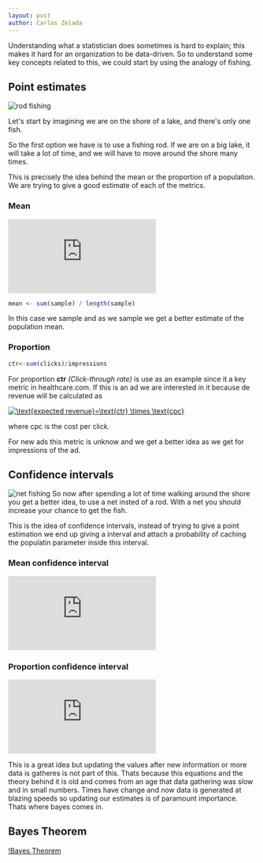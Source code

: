 ```yaml
---
layout: post
author: Carlos Zelada
---
```


Understanding what a statistician does sometimes is hard to explain; this makes it hard for an organization to be data-driven.  So to understand some key concepts related to this, we could start by using the analogy of fishing.

## Point estimates
![rod fishing](http://www.potatobushcamp.com/images/activities/potato-bush-fishing-2-L.jpg)

Let's start by imagining we are on the shore of a lake, and there's only one fish. 

So the first option we have is to use a fishing rod. If we are on a big lake, it will take a lot of time, and we will have to move around the shore many times.



This is precisely the idea behind the mean or the proportion of a population. We are trying to give a good estimate of each of the metrics.

### Mean

![mean](https://latex.codecogs.com/png.latex?%5Ctext%7Bmean%7D%20%3D%20%5Cfrac%7B%5Csum_%7Bi%3D1%7D%5En%20x_i%7D%7Bn%7D)

```R
mean <- sum(sample) / length(sample)
```
In this case we sample and as we sample we get a better estimate of the population mean.

### Proportion
```R
ctr<-sum(clicks)/impressions
```
For proportion **ctr** *(Click-through rate)* is use as an example since it a key metric in healthcare.com. If this is an ad we are interested in it because de revenue will be calculated as 

<a href="https://www.codecogs.com/eqnedit.php?latex=\text{expected&space;revenue}=\text{ctr}&space;\times&space;\text{cpc}" target="_blank"><img src="https://latex.codecogs.com/gif.latex?\text{expected&space;revenue}=\text{ctr}&space;\times&space;\text{cpc}" title="\text{expected revenue}=\text{ctr} \times \text{cpc}" /></a>

where cpc is the cost per click.

For new ads this metric is unknow and we get a better idea as we get for impressions of the ad.

## Confidence intervals
![net fishing](https://media.nationalgeographic.org/assets/photos/000/257/25789.jpg)
So now after spending a lot of time walking around the shore you get a better idea, to use a net insted of a rod. With a net you should increase your chance to get the fish. 

This is the idea of confidence intervals, instead of trying to give a point estimation we end up giving a interval and attach a probability of caching the populatin parameter inside this interval.

### Mean confidence interval
![mean confidence interval](https://latex.codecogs.com/gif.latex?%5Cmu%20%5Cin%20%28%5Cbar%20x%20-Z_%7B%5Calpha/2%7D%5Cfrac%7B%5Csigma%7D%7B%5Csqrt%20n%7D%2C%5Cbar%20x%20&plus;%20Z_%7B%5Calpha/2%7D%5Cfrac%7B%5Csigma%7D%7B%5Csqrt%20n%7D%29)

### Proportion confidence interval
![proportion confidence interval](https://latex.codecogs.com/gif.latex?%5Crho%20%5Cin%20%5Cleft%28%5Chat%20%5Crho%20-%20z_%7B%5Calpha/2%7D%5Csqrt%7B%5Cfrac%7B%5Chat%20%5Crho%20%281%20-%20%5Chat%20%5Crho%20%29%7D%7Bn%7D%7D%2C%5Chat%20%5Crho%20&plus;%20z_%7B%5Calpha/2%7D%5Csqrt%7B%5Cfrac%7B%5Chat%20%5Crho%20%281%20-%20%5Chat%20%5Crho%20%29%7D%7Bn%7D%7D%20%5Cright%20%29)


This is a great idea but updating the values after new information or more data is gatheres is not part of this. Thats because this equations and the theory behind it is old and comes from an age that data gathering was slow and in small numbers. Times have change and now data is generated at blazing speeds so updating our estimates is of paramount importance. Thats where bayes comes in.

## Bayes Theorem

[!Bayes Theorem](https://latex.codecogs.com/gif.latex?P%28H%7CD%29%3D%5Cfrac%7BP%28D%7CH%29P%28H%29%7D%7BP%28D%29%7D)






